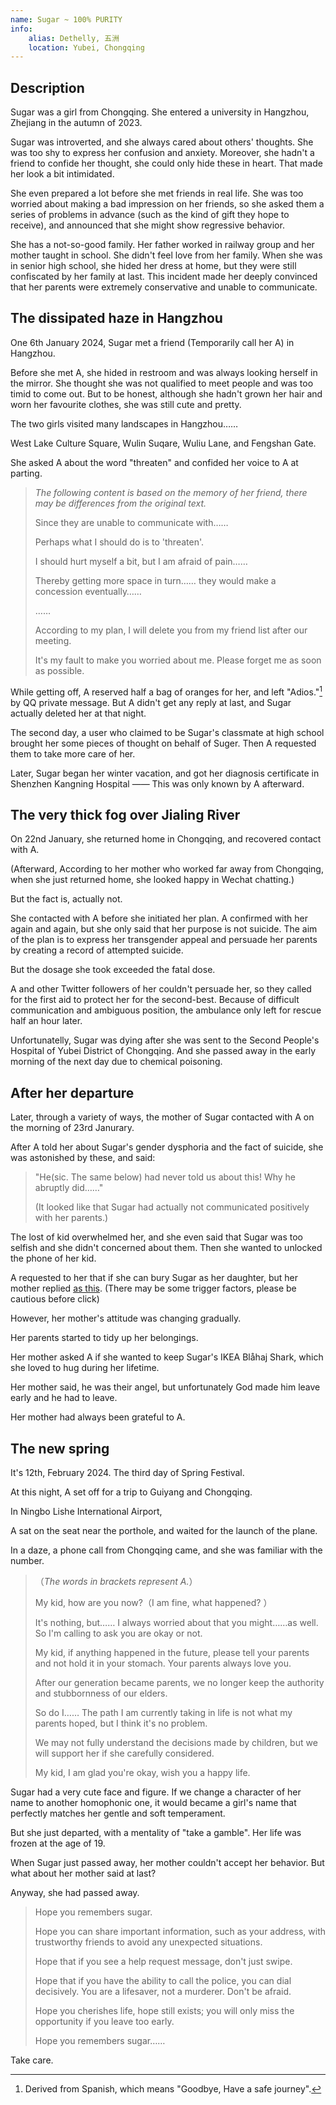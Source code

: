 ```yaml
---
name: Sugar ~ 100% PURITY
info:
    alias: Dethelly, 五洲
    location: Yubei, Chongqing
---
```


## Description

Sugar was a girl from Chongqing. 
She entered a university in Hangzhou, Zhejiang in the autumn of 2023.

Sugar was introverted, and she always cared about others' thoughts.
She was too shy to express her confusion and anxiety.
Moreover, she hadn't a friend to confide her thought, she could only hide these in heart. 
That made her look a bit intimidated.

She even prepared a lot before she met friends in real life. 
She was too worried about making a bad impression on her friends, so she asked them a series of problems in advance (such as the kind of gift they hope to receive), and announced that she might show regressive behavior.

She has a not-so-good family. Her father worked in railway group and her mother taught in school. She didn't feel love from her family.
When she was in senior high school, she hided her dress at home, but they were still confiscated by her family at last.
This incident made her deeply convinced that her parents were extremely conservative and unable to communicate.

## The dissipated haze in Hangzhou

One 6th January 2024, Sugar met a friend (Temporarily call her A) in Hangzhou.

Before she met A, she hided in restroom and was always looking herself in the mirror.
She thought she was not qualified to meet people and was too timid to come out.
But to be honest, although she hadn't grown her hair and worn her favourite clothes, she was still cute and pretty.

The two girls visited many landscapes in Hangzhou……

West Lake Culture Square, Wulin Suqare, Wuliu Lane, and Fengshan Gate.

She asked A about the word "threaten" and confided her voice to A at parting.

> *The following content is based on the memory of her friend, there may be differences from the original text.*
>
> Since they are unable to communicate with……
> 
> Perhaps what I should do is to 'threaten'.
> 
> I should hurt myself a bit, but I am afraid of pain……
>
> Thereby getting more space in turn…… they would make a concession eventually……
>
> ……
>
> According to my plan, I will delete you from my friend list after our meeting.
>
> It's my fault to make you worried about me. Please forget me as soon as possible.

While getting off, A reserved half a bag of oranges for her, and left "Adios."[^1] by QQ private message.
But A didn't get any reply at last, and Sugar actually deleted her at that night.

The second day, a user who claimed to be Sugar's classmate at high school brought her some pieces of thought on behalf of Suger.
Then A requested them to take more care of her.

Later, Sugar began her winter vacation, and got her diagnosis certificate in Shenzhen Kangning Hospital —— This was only known by A afterward.

## The very thick fog over Jialing River

On 22nd January, she returned home in Chongqing, and recovered contact with A.

(Afterward, According to her mother who worked far away from Chongqing, when she just returned home, she looked happy in Wechat chatting.)

But the fact is, actually not.

She contacted with A before she initiated her plan.
A confirmed with her again and again, but she only said that her purpose is not suicide.
The aim of the plan is to express her transgender appeal and persuade her parents by creating a record of attempted suicide.

But the dosage she took exceeded the fatal dose.

A and other Twitter followers of her couldn't persuade her, so they called for the first aid to protect her for the second-best.
Because of difficult communication and ambiguous position, the ambulance only left for rescue half an hour later.

Unfortunatelly, Sugar was dying after she was sent to the Second People's Hospital of Yubei District of Chongqing.
And she passed away in the early morning of the next day due to chemical poisoning.

## After her departure

Later, through a variety of ways, the mother of Sugar contacted with A on the morning of 23rd Janurary.

After A told her about Sugar's gender dysphoria and the fact of suicide, she was astonished by these, and said:

> "He(sic. The same below) had never told us about this! Why he abruptly did……"
>
> (It looked like that Sugar had actually not communicated positively with her parents.)

The lost of kid overwhelmed her, and she even said that Sugar was too selfish and she didn't concerned about them. Then she wanted to unlocked the phone of her kid.

A requested to her that if she can bury Sugar as her daughter, but her mother replied [as this](https://twitter.com/KiraRettosei/status/1749728762261012752).
(There may be some trigger factors, please be cautious before click)

However, her mother's attitude was changing gradually.

Her parents started to tidy up her belongings.

Her mother asked A if she wanted to keep Sugar's IKEA Blåhaj Shark, which she loved to hug during her lifetime.

Her mother said, he was their angel, but unfortunately God made him leave early and he had to leave.

Her mother had always been grateful to A.

## The new spring

It's 12th, February 2024. The third day of Spring Festival.

At this night, A set off for a trip to Guiyang and Chongqing.

In Ningbo Lishe International Airport,

A sat on the seat near the porthole, and waited for the launch of the plane.

In a daze, a phone call from Chongqing came, and she was familiar with the number.

>（*The words in brackets represent A.*）
>
> My kid, how are you now?（I am fine, what happened? ）
>
> It's nothing, but…… I always worried about that you might……as well. So I'm calling to ask you are okay or not.
> 
> My kid, if anything happened in the future, please tell your parents and not hold it in your stomach. Your parents always love you.
> 
> After our generation became parents, we no longer keep the authority and stubbornness of our elders.
> 
> So do I…… The path I am currently taking in life is not what my parents hoped, but I think it's no problem.
>
> We may not fully understand the decisions made by children, but we will support her if she carefully considered.
> 
> My kid, I am glad you're okay, wish you a happy life.

Sugar had a very cute face and figure.
If we change a character of her name to another homophonic one, it would became a girl's name that perfectly matches her gentle and soft temperament.

But she just departed, with a mentality of "take a gamble".
Her life was frozen at the age of 19.

When Sugar just passed away, her mother couldn't accept her behavior. But what about her mother said at last?

Anyway, she had passed away.

> Hope you remembers sugar.
> 
> Hope you can share important information, such as your address, with trustworthy friends to avoid any unexpected situations.
> 
> Hope that if you see a help request message, don't just swipe.
> 
> Hope that if you have the ability to call the police, you can dial decisively. You are a lifesaver, not a murderer. Don't be afraid.
> 
> Hope you cherishes life, hope still exists; you will only miss the opportunity if you leave too early.
> 
> Hope you remembers sugar……

Take care.

[^1]: Derived from Spanish, which means "Goodbye, Have a safe journey".

<!-- Contributor：[KiraRettosei](http://github.com/KiraRettosei) -->
<!-- The contributor of this entry is anonymous on the fore-end -->